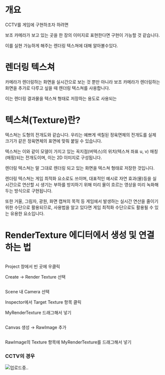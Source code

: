 <h1 id="개요">개요</h1>
<p>CCTV를 게임에 구현하조자 하려면</p>
<p>보조 카메라가 보고 있는 곳을 한 장의 이미지로 표현한다면 구현이 가능할 것 같습니다.</p>
<p>이를 실현 가능하게 해주는 렌더링 텍스쳐에 대해 알아볼수있다.</p>
<h1 id="렌더링-텍스쳐">렌더링 텍스쳐</h1>
<p>카메라가 렌더링하는 화면을 실시간으로 보는 것 뿐만 아니라 보조 카메라가 렌더링하는 화면을 추가로 다루고 싶을 때 렌더링 텍스쳐를 사용합니다.</p>
<p>이는 렌더링 결과물을 텍스쳐 형태로 저장하는 용도로 사용되는</p>
<h1 id="텍스쳐texture란">텍스쳐(Texture)란?</h1>
<p>텍스쳐는 도형의 전개도와 같습니다. 우리는 예쁘게 색칠된 정육면체의 전개도를 실제 크기가 같은 정육면체의 표면에 맞춰 붙일 수 있습니다.</p>
<p>텍스쳐는 이와 같이 모델이 가지고 있는 꼭지점(버텍스)의 위치(텍스쳐 좌표 u, v) 매칭(매핑)되는 전개도이며, 이는 2D 이미지로 구성됩니다.</p>
<p>렌더링 텍스쳐는 말 그대로 렌더링 되고 있는 화면을 텍스쳐 형태로 저장한 것입니다.</p>
<p>렌더링 텍스쳐는 게임 최적화 요소로도 쓰이며, 대표적인 예시로 자연 효과(물)등을 실시간으로 연산할 시 생기는 부하를 방지하기 위해 미리 물이 흐르는 영상을 미리 녹화해두는 방식으로 구현됩니다.</p>
<p>또한 거울, 그림자, 광원, 화면 캡쳐의 목적 등 게임에서 발생하는 실시간 연산을 줄이기 위한 수단으로 활용되므로, 사용법을 알고 있다면 게임 최적화 수단으로도 활용될 수 있는 유용한 요소입니다.</p>
<h1 id="rendertexture-에디터에서-생성-및-연결하는-법">RenderTexture 에디터에서 생성 및 연결하는 법</h1>
<p><img alt="" src="https://velog.velcdn.com/images/zxc0cc/post/0a3ba046-49c2-4d57-ab7e-7d916a3063df/image.png" /></p>
<p>Project 창에서 빈 곳에 우클릭</p>
<p>Create → Render Texture 선택</p>
<p><img alt="" src="https://velog.velcdn.com/images/zxc0cc/post/0842b000-165b-4400-99a4-c7860a8da9f1/image.png" /></p>
<p>Scene 내 Camera 선택</p>
<p>Inspector에서 Target Texture 항목 클릭</p>
<p>MyRenderTexture 드래그해서 넣기</p>
<p><img alt="" src="https://velog.velcdn.com/images/zxc0cc/post/a9728bf7-ee38-4013-93ff-41f4e0870525/image.png" /></p>
<p>Canvas 생성 → RawImage 추가</p>
<p><img alt="" src="https://velog.velcdn.com/images/zxc0cc/post/bfc53904-7aad-4eb5-86aa-8cc03818297d/image.png" /></p>
<p>RawImage의 Texture 항목에 MyRenderTexture를 드래그해서 넣기</p>
<h3 id="cctv의-경우">CCTV의 경우</h3>
<p><img alt="업로드중.." src="blob:https://velog.io/5823dc74-fcee-4f6e-a24f-e72aad0b3e5c" /></p>